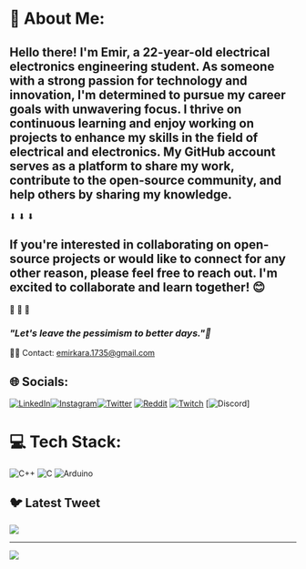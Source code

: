 # 🐙 About Me:
  
## Hello there! I'm Emir, a 22-year-old electrical electronics engineering student. As someone with a strong passion for technology and innovation, I'm determined to pursue my career goals with unwavering focus. I thrive on continuous learning and enjoy working on projects to enhance my skills in the field of electrical and electronics. My GitHub account serves as a platform to share my work, contribute to the open-source community, and help others by sharing my knowledge.

⬇ ⬇ ⬇

## If you're interested in collaborating on open-source projects or would like to connect for any other reason, please feel free to reach out. I'm excited to collaborate and learn together! 😊

🐙           🐙           🐙     

### *"Let's leave the pessimism to better days."🍻*

🙋‍♂️  Contact: emirkara.1735@gmail.com 



## 🌐 Socials:
[![LinkedIn](https://img.shields.io/badge/LinkedIn-%230077B5.svg?logo=linkedin&logoColor=white)](https://www.linkedin.com/in/emirdiyebilirsn/)[![Instagram](https://img.shields.io/badge/Instagram-%23E4405F.svg?logo=Instagram&logoColor=white)](https://instagram.com/emiiirkara)[![Twitter](https://img.shields.io/badge/Twitter-%231DA1F2.svg?logo=Twitter&logoColor=white)](https://twitter.com/emirdiyebilirsn) [![Reddit](https://img.shields.io/badge/Reddit-%23FF4500.svg?logo=Reddit&logoColor=white)](https://reddit.com/user/itshey1) [![Twitch](https://img.shields.io/badge/Twitch-%239146FF.svg?logo=Twitch&logoColor=white)](https://twitch.tv/heygenstein) [![Discord](https://img.shields.io/badge/Discord-%237289DA.svg?logo=discord&logoColor=white)]
# 💻 Tech Stack:
![C++](https://img.shields.io/badge/c++-%2300599C.svg?style=for-the-badge&logo=c%2B%2B&logoColor=white) ![C](https://img.shields.io/badge/c-%2300599C.svg?style=for-the-badge&logo=c&logoColor=white) ![Arduino](https://img.shields.io/badge/-Arduino-00979D?style=for-the-badge&logo=Arduino&logoColor=white)


## 🐦 Latest Tweet
[![](https://gtce.itsvg.in/api?username=emirdiyebilirsn)](https://github.com/VishwaGauravIn/github-twitter-card-embed)

---
[![](https://visitcount.itsvg.in/api?id=heygenstein&icon=0&color=0)](https://visitcount.itsvg.in)

<!-- Proudly created with GPRM ( https://gprm.itsvg.in ) -->


